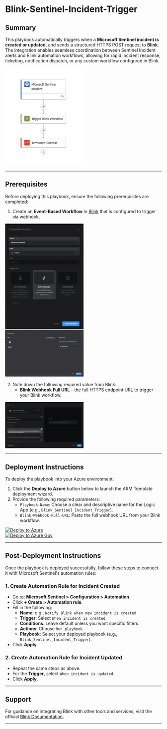 # Blink-Sentinel-Incident-Trigger

## Summary

This playbook automatically triggers when a **Microsoft Sentinel incident is created or updated**, and sends a structured HTTPS POST request to **Blink**. The integration enables seamless coordination between Sentinel Incident alerts and Blink automation workflows, allowing for rapid incident response, ticketing, notification dispatch, or any custom workflow configured in Blink.

<img src="./playbook_screenshot.png" width="50%"/>

---

## Prerequisites

Before deploying this playbook, ensure the following prerequisites are completed:

1. Create an **Event-Based Workflow** in [Blink](https://docs.blinkops.com/docs/workflows/building-workflows/triggers/event-based-triggers/webhooks) that is configured to trigger via webhook.
<img src="./Create_event_based_workflow.png" width="50%"/>

<img src="./Sentinel_webhook.png" width="50%"/>

2. Note down the following required value from Blink:
   - **Blink Webhook Full URL** – the full HTTPS endpoint URL to trigger your Blink workflow.

<img src="./Configure_sentinel_webhook.png" width="50%"/>

---

## Deployment Instructions

To deploy the playbook into your Azure environment:

1. Click the **Deploy to Azure** button below to launch the ARM Template deployment wizard.
2. Provide the following required parameters:
   - `Playbook-Name`: Choose a clear and descriptive name for the Logic App (e.g., `Blink_Sentinel_Incident_Trigger`).
   - `Blink-Webhook-Full-URL`: Paste the full webhook URL from your Blink workflow.

[![Deploy to Azure](https://aka.ms/deploytoazurebutton)]()  
[![Deploy to Azure Gov](https://aka.ms/deploytoazuregovbutton)]()

---

## Post-Deployment Instructions

Once the playbook is deployed successfully, follow these steps to connect it with Microsoft Sentinel's automation rules:

### 1. Create Automation Rule for **Incident Created**

- Go to: **Microsoft Sentinel > Configuration > Automation**.
- Click **+ Create > Automation rule**.
- Fill in the following:
  - **Name**: e.g., `Notify Blink when new incident is created`.
  - **Trigger**: Select `When incident is created`.
  - **Conditions**: Leave default unless you want specific filters.
  - **Actions**: Choose `Run playbook`.
  - **Playbook**: Select your deployed playbook (e.g., `Blink_Sentinel_Incident_Trigger`).
- Click **Apply**.

### 2. Create Automation Rule for **Incident Updated**

- Repeat the same steps as above.
- For the **Trigger**, select `When incident is updated`.
- Click **Apply**.

---

## Support

For guidance on integrating Blink with other tools and services, visit the official [Blink Documentation](https://docs.blinkops.com/).

---

